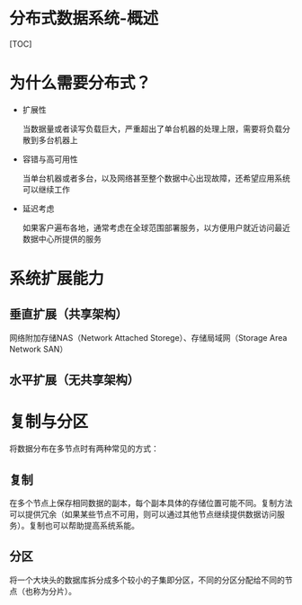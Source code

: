 # 分布式数据系统-概述

[TOC]

# 为什么需要分布式？

- 扩展性

  当数据量或者读写负载巨大，严重超出了单台机器的处理上限，需要将负载分散到多台机器上

- 容错与高可用性

  当单台机器或者多台，以及网络甚至整个数据中心出现故障，还希望应用系统可以继续工作

- 延迟考虑

  如果客户遍布各地，通常考虑在全球范围部署服务，以方便用户就近访问最近数据中心所提供的服务

# 系统扩展能力

## 垂直扩展（共享架构）

网络附加存储NAS（Network Attached Storege）、存储局域网（Storage Area Network SAN）

## 水平扩展（无共享架构）

# 复制与分区

将数据分布在多节点时有两种常见的方式：

## 复制

在多个节点上保存相同数据的副本，每个副本具体的存储位置可能不同。复制方法可以提供冗余（如果某些节点不可用，则可以通过其他节点继续提供数据访问服务）。复制也可以帮助提高系统系能。

## 分区

将一个大块头的数据库拆分成多个较小的子集即分区，不同的分区分配给不同的节点（也称为分片）。